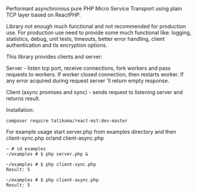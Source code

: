 Performant asynchronous pure PHP Micro Service Transport using plain TCP layer based on ReactPHP.

Library not enough much functional and not recommended for production use. For production use need to provide some much functional like: logging, statistics, debug, unit tests, timeouts, better error handling, client authentication and tls encryption options.

This library provides clients and server:

Server - listen tcp port, receive connections, fork workers and pass requests to workers. If worker closed connection, then restarts worker. If any error acquired during request server 'll return empty response.

Client (async promises and sync) - sends request to listening server and returns result.

Installation:
```
composer require tatikoma/react-mst:dev-master
```

For example usage start server.php from examples directory and then client-sync.php or/and client-async.php
```
~ # cd examples
~/examples # $ php server.php &

~/examples # $ php client-sync.php 
Result: 5

~/examples # $ php client-async.php 
Result: 5
```